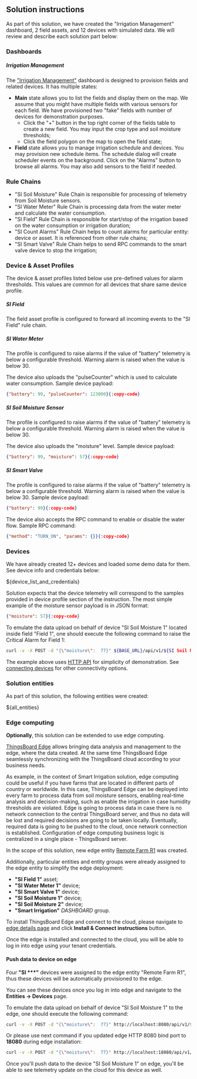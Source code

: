## Solution instructions

As part of this solution, we have created the "Irrigation Management" dashboard, 2 field assets, and 12 devices with simulated data. 
We will review and describe each solution part below:

### Dashboards

##### Irrigation Management

The <a href="${Irrigation ManagementDASHBOARD_URL}" target="_blank">"Irrigation Management"</a> dashboard
is designed to provision fields and related devices. It has multiple states:

* **Main** state allows you to list the fields and display them on the map. 
  We assume that you might have multiple fields with various sensors for each field.
  We have provisioned two "fake" fields with number of devices for demonstration purposes.
    * Click the "+" button in the top right corner of the fields table to create a new field. 
      You may input the crop type and soil moisture thresholds;
    * Click the field polygon on the map to open the field state;
* **Field** state allows you to manage irrigation schedule and devices.
  You may provision new schedule items. The schedule dialog will create scheduler events on the background.
  Click on the "Alarms" button to browse all alarms. You may also add sensors to the field if needed. 
      
### Rule Chains

* "SI Soil Moisture" Rule Chain is responsible for processing of telemetry from Soil Moisture sensors. 
* "SI Water Meter" Rule Chain is processing data from the water meter and calculate the water consumption.
* "SI Field" Rule Chain is responsible for start/stop of the irrigation based on the water consumption or irrigation duration;
* "SI Count Alarms" Rule Chain helps to count alarms for particular entity: device or asset. It is referenced from other rule chains;
* "SI Smart Valve" Rule Chain helps to send RPC commands to the smart valve device to stop the irrigation;

### Device & Asset Profiles

The device & asset profiles listed below use pre-defined values for alarm thresholds. This values are common for all devices that share same device profile.

##### SI Field

The field asset profile is configured to forward all incoming events to the "SI Field" rule chain.

##### SI Water Meter

The profile is configured to raise alarms if the value of "battery" telemetry is below a configurable threshold. 
Warning alarm is raised when the value is below 30.

The device also uploads the "pulseCounter" which is used to calculate water consumption. Sample device payload:

```json
{"battery": 99, "pulseCounter": 123000}{:copy-code}
```

##### SI Soil Moisture Sensor

The profile is configured to raise alarms if the value of "battery" telemetry is below a configurable threshold. 
Warning alarm is raised when the value is below 30.

The device also uploads the "moisture" level. Sample device payload:

```json
{"battery": 99, "moisture": 57}{:copy-code}
```

##### SI Smart Valve

The profile is configured to raise alarms if the value of "battery" telemetry is below a configurable threshold. 
Warning alarm is raised when the value is below 30.
Sample device payload:

```json
{"battery": 99}{:copy-code}
```

The device also accepts the RPC command to enable or disable the water flow. Sample RPC command:

```json
{"method": "TURN_ON", "params": {}}{:copy-code}
```

### Devices

We have already created 12+ devices and loaded some demo data for them. See device info and credentials below:

${device_list_and_credentials}

Solution expects that the device telemetry will correspond to the samples provided in device profile section of the instruction.
The most simple example of the moisture sensor payload is in JSON format:

```json
{"moisture": 57}{:copy-code}
```

To emulate the data upload on behalf of device "SI Soil Moisture 1" located inside field "Field 1", one should execute the following command to raise the Critical Alarm for Field 1:

```bash
curl -v -X POST -d "{\"moisture\":  77}" ${BASE_URL}/api/v1/${SI Soil Moisture 1ACCESS_TOKEN}/telemetry --header "Content-Type:application/json"{:copy-code}
```

The example above uses <a href="https://thingsboard.io/docs/reference/http-api/#telemetry-upload-api" target="_blank">HTTP API</a> for simplicity of demonstration.
See <a href="https://thingsboard.io/docs/getting-started-guides/connectivity/" target="_blank">connecting devices</a> for other connectivity options.
      
### Solution entities

As part of this solution, the following entities were created:

${all_entities}

### Edge computing

**Optionally**, this solution can be extended to use edge computing.

<a href="https://thingsboard.io/products/thingsboard-edge/" target="_blank">ThingsBoard Edge</a> allows bringing data analysis and management to the edge, where the data created.
At the same time ThingsBoard Edge seamlessly synchronizing with the ThingsBoard cloud according to your business needs.

As example, in the context of Smart Irrigation solution, edge computing could be useful if you have farms that are located in different parts of country or worldwide.
In this case, ThingsBoard Edge can be deployed into every farm to process data from soil moisture sensors, enabling real-time analysis and decision-making, such as enable the irrigation in case humidity thresholds are violated.
Edge is going to process data in case there is no network connection to the central ThingsBoard server, and thus no data will be lost and required decisions are going to be taken locally.
Eventually, required data is going to be pushed to the cloud, once network connection is established.
Configuration of edge computing business logic is centralized in a single place - ThingsBoard server.

In the scope of this solution, new edge entity <a href="${Remote Farm R1EDGE_DETAILS_URL}" target="_blank">Remote Farm R1</a> was created.

Additionally, particular entities and entity groups were already assigned to the edge entity to simplify the edge deployment:

* **"SI Field 1"** asset;
* **"SI Water Meter 1"** device;
* **"SI Smart Valve 1"** device;
* **"SI Soil Moisture 1"** device;
* **"SI Soil Moisture 2"** device;
* **"Smart Irrigation"** *DASHBOARD* group.

To install ThingsBoard Edge and connect to the cloud, please navigate to <a href="${Remote Farm R1EDGE_DETAILS_URL}" target="_blank">edge details page</a> and click **Install & Connect instructions** button.

Once the edge is installed and connected to the cloud, you will be able to log in into edge using your tenant credentials.

#### Push data to device on edge

Four **"SI \*\*\*"** devices were assigned to the edge entity "Remote Farm R1", thus these devices will be automatically provisioned to the edge.

You can see these devices once you log in into edge and navigate to the **Entities -> Devices** page.

To emulate the data upload on behalf of device "SI Soil Moisture 1" to the edge, one should execute the following command:

```bash
curl -v -X POST -d "{\"moisture\":  77}" http://localhost:8080/api/v1/${SI Soil Moisture 1ACCESS_TOKEN}/telemetry --header "Content-Type:application/json"{:copy-code}
```

Or please use next command if you updated edge HTTP 8080 bind port to **18080** during edge installation:

```bash
curl -v -X POST -d "{\"moisture\":  77}" http://localhost:18080/api/v1/${SI Soil Moisture 1ACCESS_TOKEN}/telemetry --header "Content-Type:application/json"{:copy-code}
```

Once you'll push data to the device "SI Soil Moisture 1" on edge, you'll be able to see telemetry update on the cloud for this device as well.